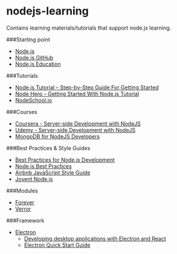 # nodejs-learning
Contains learning materials/tutorials that support node.js learning.

###Starting point
- [Node.js](https://nodejs.org)
- [Node.js GitHub](https://github.com/nodejs/node)
- [Node.js Education](https://github.com/nodejs/education/blob/master/getting-started-learning-nodejs.md)
  
###Tutorials
- [Node.js Tutorial – Step-by-Step Guide For Getting Started](https://www.airpair.com/javascript/node-js-tutorial)
- [Node Hero - Getting Started With Node.js Tutorial](https://blog.risingstack.com/node-hero-tutorial-getting-started-with-node-js/)
- [NodeSchool.io](http://nodeschool.io)
  
###Courses
- [Coursera - Server-side Development with NodeJS](https://www.coursera.org/learn/server-side-development)
- [Udemy - Server-side Development with NodeJS](https://www.udemy.com/the-complete-node-js-developer-course/)
- [MongoDB for NodeJS Developers](https://university.mongodb.com/courses/M101JS/about)
  
###Best Practices & Style Guides
- [Best Practices for Node.js Development](https://devcenter.heroku.com/articles/node-best-practices)
- [Node.js Best Practices](https://blog.risingstack.com/node-js-best-practices/)
- [Airbnb JavaScript Style Guide](https://github.com/airbnb/javascript)
- [Joyent Node.js](https://www.joyent.com/node-js)
  
###Modules
- [Forever](https://blog.nodejitsu.com/keep-a-nodejs-server-up-with-forever/)
- [Verror](https://www.npmjs.com/package/verror)
  
###Framework
- [Electron](http://electron.atom.io/)
  - [Developing desktop applications with Electron and React](https://medium.com/@Agro/developing-desktop-applications-with-electron-and-react-40d117d97564#.eljzw5asx)
   - [Electron Quick Start Guide](http://electron.atom.io/docs/tutorial/quick-start/)
  
